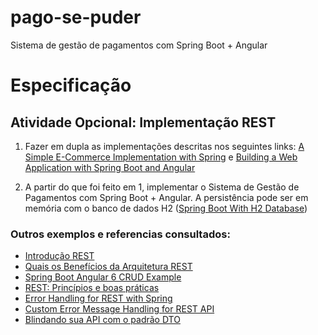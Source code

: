# pago-se-puder
Sistema de gestão de pagamentos com Spring Boot + Angular

# Especificação

## Atividade Opcional: Implementação REST

1. Fazer em dupla as implementações descritas nos seguintes links: [A Simple E-Commerce Implementation with Spring](https://www.baeldung.com/spring-angular-ecommerce) e
[Building a Web Application with Spring Boot and Angular](https://www.baeldung.com/spring-boot-angular-web)

2. A partir do que foi feito em 1, implementar o Sistema de Gestão de Pagamentos com Spring Boot + Angular. 
A persistência pode ser em memória com o banco de dados H2 ([Spring Boot With H2 Database](https://www.baeldung.com/spring-boot-h2-database))

### Outros exemplos e referencias consultados:

- [Introdução REST](https://medium.com/trainingcenter/introdu%C3%A7%C3%A3o-rest-7ec4cefd16c8)
- [Quais os Benefícios da Arquitetura REST](http://www.matera.com/blog/post/quais-os-beneficios-da-arquitetura-rest)
- [Spring Boot Angular 6 CRUD Example](https://www.javaguides.net/2019/02/spring-boot-angular-6-crud-example.html)
- [REST: Princípios e boas práticas](https://blog.caelum.com.br/rest-principios-e-boas-praticas/)
- [Error Handling for REST with Spring](https://www.baeldung.com/exception-handling-for-rest-with-spring)
- [Custom Error Message Handling for REST API](https://www.baeldung.com/global-error-handler-in-a-spring-rest-api)
- [Blindando sua API com o padrão DTO](https://medium.com/@msealvial/blindando-sua-api-spring-boot-com-o-padr%C3%A3o-dto-44f97020d1a0)

